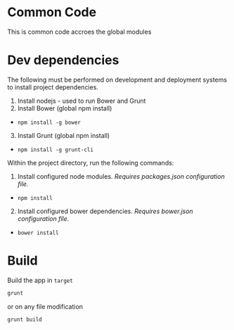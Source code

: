 # Common Code

This is common code accroes the global modules

# Dev dependencies

The following must be performed on development and deployment systems to install project dependencies.

1. Install nodejs - used to run Bower and Grunt
2. Install Bower (global npm install)
 - ```npm install -g bower```
3. Install Grunt (global npm install) 
 - ```npm install -g grunt-cli```

Within the project directory, run the following commands: 

1. Install configured node modules. *Requires packages.json configuration file.*
 - ```npm install```
2. Install configured bower dependencies. *Requires bower.json configuration file.*
 - ```bower install```

# Build

Build the app in `target`

```bash
grunt
```

or on any file modification

```bash
grunt build
```
